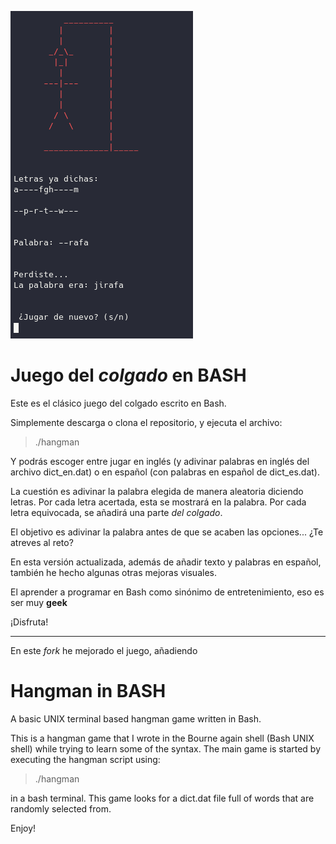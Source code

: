 ![](colgado.png)

# Juego del _colgado_ en BASH

Este es el clásico juego del colgado escrito en Bash.

Simplemente descarga o clona el repositorio, y ejecuta el archivo:

> ./hangman

Y podrás escoger entre jugar en inglés (y adivinar palabras en inglés del archivo dict_en.dat) o en español (con palabras en español de dict_es.dat).

La cuestión es adivinar la palabra elegida de manera aleatoria diciendo letras. Por cada letra acertada, esta se mostrará en la palabra. Por cada letra equivocada, se añadirá una parte _del colgado_.

El objetivo es adivinar la palabra antes de que se acaben las opciones... ¿Te atreves al reto?

En esta versión actualizada, además de añadir texto y palabras en español, también he hecho algunas otras mejoras visuales.

El aprender a programar en Bash como sinónimo de entretenimiento, eso es ser muy __geek__

¡Disfruta!

---

En este _fork_ he mejorado el juego, añadiendo 

# Hangman in BASH
A basic UNIX terminal based hangman game written in Bash.

This is a hangman game that I wrote in the Bourne again shell (Bash UNIX shell) while trying to learn some of the syntax. The main game is started by executing the hangman script using:

> ./hangman

in a bash terminal. This game looks for a dict.dat file full of words that are randomly selected from.

Enjoy!
